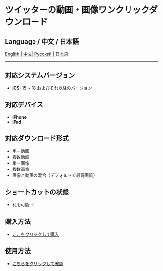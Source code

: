# ツイッターの動画・画像ワンクリックダウンロード

## Language / 中文 / 日本語

[English](../README.md) | [中文](README.zh.md)| [Русский](README.ru.md) | [日本語](README.ja.md)

---

## 対応システムバージョン
- **iOS:** 15 ~ 18 およびそれ以降のバージョン

## 対応デバイス
- **iPhone**
- **iPad**

## 対応ダウンロード形式
- 単一動画
- 複数動画
- 単一画像
- 複数画像
- 画像と動画の混合（デフォルトで最高画質）

## ショートカットの状態
- 利用可能 ✅

## 購入方法
- [ここをクリックして購入](https://buymeacoffee.com/suxia/e/301327)

## 使用方法
- [こちらをクリックして確認](https://fengguo.pages.dev/pages/twitter-dl)
